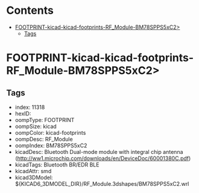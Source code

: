 



Contents
========

* [FOOTPRINT-kicad-kicad-footprints-RF_Module-BM78SPPS5xC2>](#footprint-kicad-kicad-footprints-rf_module-bm78spps5xc2)
	* [Tags](#tags)

# FOOTPRINT-kicad-kicad-footprints-RF_Module-BM78SPPS5xC2>

## Tags

- index: 11318
- hexID: 
- oompType: FOOTPRINT
- oompSize: kicad
- oompColor: kicad-footprints
- oompDesc: RF_Module
- oompIndex: BM78SPPS5xC2
- kicadDesc: Bluetooth Dual-mode module with integral chip antenna (http://ww1.microchip.com/downloads/en/DeviceDoc/60001380C.pdf)
- kicadTags: Bluetooth BR/EDR BLE
- kicadAttr: smd
- kicad3DModel: ${KICAD6_3DMODEL_DIR}/RF_Module.3dshapes/BM78SPPS5xC2.wrl
